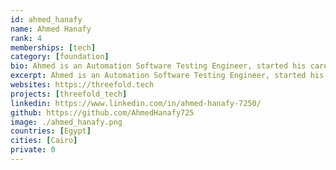 ```yaml
---
id: ahmed_hanafy
name: Ahmed Hanafy
rank: 4
memberships: [tech]
category: [foundation]
bio: Ahmed is an Automation Software Testing Engineer, started his career at Codescalers, and now has about a year experience in Cloud computing software. Engineer fell in love with Threefold I believe that Threefold is changing the world by building the new neutral internet, it's a great experience to be part of this. 
excerpt: Ahmed is an Automation Software Testing Engineer, started his career at Codescalers.
websites: https://threefold.tech
projects: [threefold_tech]
linkedin: https://www.linkedin.com/in/ahmed-hanafy-7250/
github: https://github.com/AhmedHanafy725
image: ./ahmed_hanafy.png
countries: [Egypt]
cities: [Cairo]
private: 0
---
```

